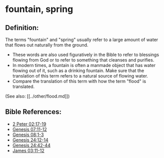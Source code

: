 # fountain, spring #

## Definition: ##

The terms "fountain" and "spring" usually refer to a large amount of water that flows out naturally from the ground.

* These words are also used figuratively in the Bible to refer to blessings flowing from God or to refer to something that cleanses and purifies.
* In modern times, a fountain is often a manmade object that has water flowing out of it, such as a drinking fountain. Make sure that the translation of this term refers to a natural source of flowing water.
* Compare the translation of this term with how the term "flood" is translated.

(See also: [[../other/flood.md]])

## Bible References: ##

* [2 Peter 02:17-19](en/tn/2pe/help/02/17)
* [Genesis 07:11-12](en/tn/gen/help/07/11)
* [Genesis 08:1-3](en/tn/gen/help/08/01)
* [Genesis 24:12-14](en/tn/gen/help/24/12)
* [Genesis 24:42-44](en/tn/gen/help/24/42)
* [James 03:11-12](en/tn/jas/help/03/11)